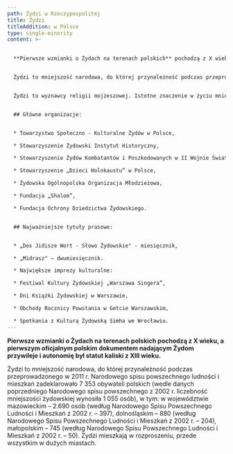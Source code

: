```yaml
---
path: Żydzi w Rzeczypospolitej
title: Żydzi
titleAddition: w Polsce
type: single-minority
content: >-
  

  **Pierwsze wzmianki o Żydach na terenach polskich** pochodzą z X wieku, a pierwszym oficjalnym polskim dokumentem nadającym Żydom przywileje i autonomię był statut kaliski z XIII wieku.


  Żydzi to mniejszość narodowa, do której przynależność podczas przeprowadzonego w 2011 r. Narodowego spisu powszechnego ludności i mieszkań zadeklarowało 7 353 obywateli polskich (wedle danych poprzedniego Narodowego spisu powszechnego z 2002 r. liczebność mniejszości żydowskiej wynosiła 1 055 osób), w tym: w województwie mazowieckim – 2.690 osób (według Narodowego Spisu Powszechnego Ludności i Mieszkań z 2002 r. – 397), dolnośląskim – 880 (według Narodowego Spisu Powszechnego Ludności i Mieszkań z 2002 r. – 204), małopolskim – 745 (według Narodowego Spisu Powszechnego Ludności i Mieszkań z 2002 r. – 50). Żydzi mieszkają w rozproszeniu, przede wszystkim w dużych miastach. Pierwsze wzmianki o Żydach na terenach polskich pochodzą z X wieku, a pierwszym oficjalnym polskim dokumentem nadającym Żydom przywileje i autonomię był statut kaliski z XIII wieku. Żydzi napływali do Polski ze względu na stosunkowo najlepsze (na tle nieustannych pogromów w Europie Zachodniej) warunki bezpiecznego życia i rozwoju własnej kultury oraz gwarantowaną przywilejami królewskimi autonomię gmin wyznaniowych. Liczba Żydów w Polsce tradycyjnie oscylowała w okolicach 10% populacji (najwięcej w Europie). Rozwój żydowskiego życia w Polsce został brutalnie przerwany przez II wojnę światową i hitlerowską politykę Endlösung. Z ok. 3,5 miliona polskich Żydów wojnę przeżyło ok. 300 tys. W okresie Polskiej Rzeczypospolitej Ludowej w kilku falach emigracyjnych wyjechała większość polskich Żydów. Po roku 1989 nastąpiło odrodzenie życia żydowskiego w Polsce. Wiele osób powróciło do swoich żydowskich korzeni. Powstały nowe organizacje działające na rzecz rozwoju życia społeczności żydowskiej w Polsce.


  Żydzi to wyznawcy religii mojżeszowej. Istotne znaczenie w życiu mniejszości żydowskiej odgrywa działalność Związku Gmin Wyznaniowych Żydowskich w Rzeczypospolitej Polskiej oraz zrzeszonych w nim gmin.


  ## Główne organizacje:


  * Towarzystwo Społeczno - Kulturalne Żydów w Polsce,

  * Stowarzyszenie Żydowski Instytut Historyczny,

  * Stowarzyszenie Żydów Kombatantów i Poszkodowanych w II Wojnie Światowej,

  * Stowarzyszenie „Dzieci Holokaustu” w Polsce,

  * Żydowska Ogólnopolska Organizacja Młodzieżowa,

  * Fundacja „Shalom”,

  * Fundacja Ochrony Dziedzictwa Żydowskiego.


  ## Najważniejsze tytuły prasowe:


  * „Dos Jidisze Wort - Słowo Żydowskie" - miesięcznik,

  * „Midrasz" – dwumiesięcznik.

  * Największe imprezy kulturalne:

  * Festiwal Kultury Żydowskiej „Warszawa Singera”,

  * Dni Książki Żydowskiej w Warszawie,

  * Obchody Rocznicy Powstania w Getcie Warszawskim,

  * Spotkania z Kulturą Żydowską Simha we Wrocławiu.
---
```

**Pierwsze wzmianki o Żydach na terenach polskich pochodzą z X wieku, a pierwszym oficjalnym polskim dokumentem nadającym Żydom przywileje i autonomię był statut kaliski z XIII wieku.**

Żydzi to mniejszość narodowa, do której przynależność podczas przeprowadzonego w 2011 r. Narodowego spisu powszechnego ludności i mieszkań zadeklarowało 7 353 obywateli polskich (wedle danych poprzedniego Narodowego spisu powszechnego z 2002 r. liczebność mniejszości żydowskiej wynosiła 1 055 osób), w tym: w województwie mazowieckim – 2.690 osób (według Narodowego Spisu Powszechnego Ludności i Mieszkań z 2002 r. – 397), dolnośląskim – 880 (według Narodowego Spisu Powszechnego Ludności i Mieszkań z 2002 r. – 204), małopolskim – 745 (według Narodowego Spisu Powszechnego Ludności i Mieszkań z 2002 r. – 50). Żydzi mieszkają w rozproszeniu, przede wszystkim w dużych miastach.